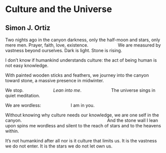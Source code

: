 # Culture and the Universe
## Simon J. Ortiz
Two nights ago
in the canyon darkness,
only the half-moon and stars,
only mere men.
Prayer, faith, love,
existence.
                       We are measured
by vastness beyond ourselves.
Dark is light.
Stone is rising.

I don’t know
if humankind understands
culture: the act
of being human
is not easy knowledge.

With painted wooden sticks
and feathers, we journey
into the canyon toward stone,
a massive presence
in midwinter.

We stop.
                       _Lean into me_.
                       The universe
sings in quiet meditation.

We are wordless:
                       I am in you.

Without knowing why
culture needs our knowledge,
we are one self in the canyon.
                                                                    And the
stone wall
I lean upon spins me
wordless and silent
to the reach of stars
and to the heavens within.

It’s not humankind after all
nor is it culture
that limits us.
It is the vastness
we do not enter.
It is the stars
we do not let own us.